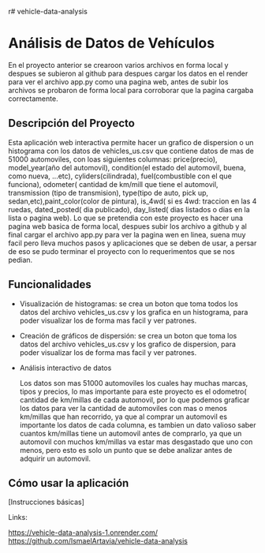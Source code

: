 r# vehicle-data-analysis
# Análisis de Datos de Vehículos
En el proyecto anterior se crearoon varios archivos en forma local y despues se subieron al github para despues cargar los
datos en el render para ver el archivo app.py como una pagina web, antes de subir los archivos se probaron de forma local para
corroborar que la pagina cargaba correctamente.

## Descripción del Proyecto
Esta aplicación web interactiva permite hacer un grafico de dispersion o un histograma con los datos de vehicles_us.csv que contiene
datos de mas de 51000 automoviles, con loas siguientes columnas: price(precio), model_year(año del automovil), condition(el estado del automovil, buena, como nueva, ...etc), cyliders(cilindrada), fuel(combustible con el que funciona), odometer( cantidad de km/mill que tiene el automovil, transmission (tipo de transmision), type(tipo de auto, pick up, sedan,etc),paint_color(color de pintura), is_4wd( si es 4wd: traccion en las 4 ruedas, dated_posted( dia publicado), day_listed( dias listados o dias
en la lista o pagina web).
Lo que se pretendia con este proyecto es hacer una pagina web basica de forma local, despues subir los archivo a github y al final cargar 
el archivo app.py para ver la pagina wen en linea, suena muy facil pero lleva muchos pasos y aplicaciones que se deben de usar, a persar de
eso se pudo terminar el proyecto con lo requerimentos que se nos pedian.

## Funcionalidades

- Visualización de histogramas: se crea un boton que toma todos los datos del archivo vehicles_us.csv y los grafica en un histograma,
  para poder visualizar los de forma mas facil y ver patrones.
  
- Creación de gráficos de dispersión: se crea un boton que toma los datos del archivo vehicles_us.csv y los grafico de dispersion,
  para poder visualizar los de forma mas facil y ver patrones.
  
- Análisis interactivo de datos
  
  Los datos son mas 51000 automoviles los cuales hay muchas marcas, tipos y precios, lo mas importante para este proyecto es
  el odometro( cantidad de km/millas de cada automovil, por lo que podemos graficar los datos para ver la cantidad de automoviles
  con mas o menos km/millas que han recorrido, ya que al comprar un automovil es importante los datos de cada columna, es tambien
  un dato valioso saber cuantos km/millas tiene un automovil antes de comprarlo, ya que un automovil con muchos km/millas va estar mas desgastado
  que uno con menos, pero esto es solo un punto que se debe analizar antes de adquirir un automovil.
  

## Cómo usar la aplicación
[Instrucciones básicas]


Links: 

https://vehicle-data-analysis-1.onrender.com/
https://github.com/IsmaelArtavia/vehicle-data-analysis

